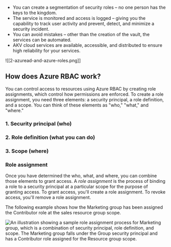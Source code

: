 - You can create a segmentation of security roles – no one person has the keys to the kingdom.
- The service is monitored and access is logged – giving you the capability to track user activity and prevent, detect, and minimize a security incident.
- You can avoid mistakes – other than the creation of the vault, the services can be automated.
- AKV cloud services are available, accessible, and distributed to ensure high reliability for your services.

![[2-azuread-and-azure-roles.png]]

## How does Azure RBAC work?
You can control access to resources using Azure RBAC by creating role assignments, which control how permissions are enforced. To create a role assignment, you need three elements: a security principal, a role definition, and a scope. You can think of these elements as "who," "what," and "where."

### 1. Security principal (who)
### 2. Role definition (what you can do)
### 3. Scope (where)

### Role assignment

Once you have determined the who, what, and where, you can combine those elements to grant access. A _role assignment_ is the process of binding a role to a security principal at a particular scope for the purpose of granting access. To grant access, you'll create a role assignment. To revoke access, you'll remove a role assignment.

The following example shows how the Marketing group has been assigned the Contributor role at the sales resource group scope.

![An illustration showing a sample role assignment process for Marketing group, which is a combination of security principal, role definition, and scope. The Marketing group falls under the Group security principal and has a Contributor role assigned for the Resource group scope.](https://learn.microsoft.com/en-us/training/modules/secure-azure-resources-with-rbac/media/2-rbac-overview.png)